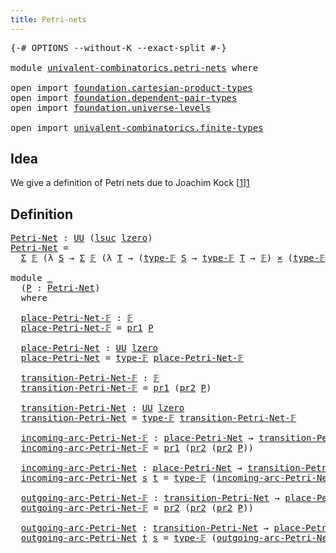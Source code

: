 ```yaml
---
title: Petri-nets
---
```


<pre class="Agda"><a id="36" class="Symbol">{-#</a> <a id="40" class="Keyword">OPTIONS</a> <a id="48" class="Pragma">--without-K</a> <a id="60" class="Pragma">--exact-split</a> <a id="74" class="Symbol">#-}</a>

<a id="79" class="Keyword">module</a> <a id="86" href="univalent-combinatorics.petri-nets.html" class="Module">univalent-combinatorics.petri-nets</a> <a id="121" class="Keyword">where</a>

<a id="128" class="Keyword">open</a> <a id="133" class="Keyword">import</a> <a id="140" href="foundation.cartesian-product-types.html" class="Module">foundation.cartesian-product-types</a>
<a id="175" class="Keyword">open</a> <a id="180" class="Keyword">import</a> <a id="187" href="foundation.dependent-pair-types.html" class="Module">foundation.dependent-pair-types</a>
<a id="219" class="Keyword">open</a> <a id="224" class="Keyword">import</a> <a id="231" href="foundation.universe-levels.html" class="Module">foundation.universe-levels</a>

<a id="259" class="Keyword">open</a> <a id="264" class="Keyword">import</a> <a id="271" href="univalent-combinatorics.finite-types.html" class="Module">univalent-combinatorics.finite-types</a>
</pre>
## Idea

We give a definition of Petri nets due to Joachim Kock [[1]][1]

## Definition

<pre class="Agda"><a id="Petri-Net"></a><a id="410" href="univalent-combinatorics.petri-nets.html#410" class="Function">Petri-Net</a> <a id="420" class="Symbol">:</a> <a id="422" href="foundation-core.universe-levels.html#235" class="Primitive">UU</a> <a id="425" class="Symbol">(</a><a id="426" href="Agda.Primitive.html#780" class="Primitive">lsuc</a> <a id="431" href="Agda.Primitive.html#764" class="Primitive">lzero</a><a id="436" class="Symbol">)</a>
<a id="438" href="univalent-combinatorics.petri-nets.html#410" class="Function">Petri-Net</a> <a id="448" class="Symbol">=</a>
  <a id="452" href="foundation-core.dependent-pair-types.html#515" class="Record">Σ</a> <a id="454" href="univalent-combinatorics.finite-types.html#4878" class="Function">𝔽</a> <a id="456" class="Symbol">(λ</a> <a id="459" href="univalent-combinatorics.petri-nets.html#459" class="Bound">S</a> <a id="461" class="Symbol">→</a> <a id="463" href="foundation-core.dependent-pair-types.html#515" class="Record">Σ</a> <a id="465" href="univalent-combinatorics.finite-types.html#4878" class="Function">𝔽</a> <a id="467" class="Symbol">(λ</a> <a id="470" href="univalent-combinatorics.petri-nets.html#470" class="Bound">T</a> <a id="472" class="Symbol">→</a> <a id="474" class="Symbol">(</a><a id="475" href="univalent-combinatorics.finite-types.html#4917" class="Function">type-𝔽</a> <a id="482" href="univalent-combinatorics.petri-nets.html#459" class="Bound">S</a> <a id="484" class="Symbol">→</a> <a id="486" href="univalent-combinatorics.finite-types.html#4917" class="Function">type-𝔽</a> <a id="493" href="univalent-combinatorics.petri-nets.html#470" class="Bound">T</a> <a id="495" class="Symbol">→</a> <a id="497" href="univalent-combinatorics.finite-types.html#4878" class="Function">𝔽</a><a id="498" class="Symbol">)</a> <a id="500" href="foundation-core.cartesian-product-types.html#590" class="Function Operator">×</a> <a id="502" class="Symbol">(</a><a id="503" href="univalent-combinatorics.finite-types.html#4917" class="Function">type-𝔽</a> <a id="510" href="univalent-combinatorics.petri-nets.html#470" class="Bound">T</a> <a id="512" class="Symbol">→</a> <a id="514" href="univalent-combinatorics.finite-types.html#4917" class="Function">type-𝔽</a> <a id="521" href="univalent-combinatorics.petri-nets.html#459" class="Bound">S</a> <a id="523" class="Symbol">→</a> <a id="525" href="univalent-combinatorics.finite-types.html#4878" class="Function">𝔽</a><a id="526" class="Symbol">)))</a>

<a id="531" class="Keyword">module</a> <a id="538" href="univalent-combinatorics.petri-nets.html#538" class="Module">_</a>
  <a id="542" class="Symbol">(</a><a id="543" href="univalent-combinatorics.petri-nets.html#543" class="Bound">P</a> <a id="545" class="Symbol">:</a> <a id="547" href="univalent-combinatorics.petri-nets.html#410" class="Function">Petri-Net</a><a id="556" class="Symbol">)</a>
  <a id="560" class="Keyword">where</a>

  <a id="569" href="univalent-combinatorics.petri-nets.html#569" class="Function">place-Petri-Net-𝔽</a> <a id="587" class="Symbol">:</a> <a id="589" href="univalent-combinatorics.finite-types.html#4878" class="Function">𝔽</a>
  <a id="593" href="univalent-combinatorics.petri-nets.html#569" class="Function">place-Petri-Net-𝔽</a> <a id="611" class="Symbol">=</a> <a id="613" href="foundation-core.dependent-pair-types.html#605" class="Field">pr1</a> <a id="617" href="univalent-combinatorics.petri-nets.html#543" class="Bound">P</a>

  <a id="622" href="univalent-combinatorics.petri-nets.html#622" class="Function">place-Petri-Net</a> <a id="638" class="Symbol">:</a> <a id="640" href="foundation-core.universe-levels.html#235" class="Primitive">UU</a> <a id="643" href="Agda.Primitive.html#764" class="Primitive">lzero</a>
  <a id="651" href="univalent-combinatorics.petri-nets.html#622" class="Function">place-Petri-Net</a> <a id="667" class="Symbol">=</a> <a id="669" href="univalent-combinatorics.finite-types.html#4917" class="Function">type-𝔽</a> <a id="676" href="univalent-combinatorics.petri-nets.html#569" class="Function">place-Petri-Net-𝔽</a>

  <a id="697" href="univalent-combinatorics.petri-nets.html#697" class="Function">transition-Petri-Net-𝔽</a> <a id="720" class="Symbol">:</a> <a id="722" href="univalent-combinatorics.finite-types.html#4878" class="Function">𝔽</a>
  <a id="726" href="univalent-combinatorics.petri-nets.html#697" class="Function">transition-Petri-Net-𝔽</a> <a id="749" class="Symbol">=</a> <a id="751" href="foundation-core.dependent-pair-types.html#605" class="Field">pr1</a> <a id="755" class="Symbol">(</a><a id="756" href="foundation-core.dependent-pair-types.html#617" class="Field">pr2</a> <a id="760" href="univalent-combinatorics.petri-nets.html#543" class="Bound">P</a><a id="761" class="Symbol">)</a>

  <a id="766" href="univalent-combinatorics.petri-nets.html#766" class="Function">transition-Petri-Net</a> <a id="787" class="Symbol">:</a> <a id="789" href="foundation-core.universe-levels.html#235" class="Primitive">UU</a> <a id="792" href="Agda.Primitive.html#764" class="Primitive">lzero</a>
  <a id="800" href="univalent-combinatorics.petri-nets.html#766" class="Function">transition-Petri-Net</a> <a id="821" class="Symbol">=</a> <a id="823" href="univalent-combinatorics.finite-types.html#4917" class="Function">type-𝔽</a> <a id="830" href="univalent-combinatorics.petri-nets.html#697" class="Function">transition-Petri-Net-𝔽</a>

  <a id="856" href="univalent-combinatorics.petri-nets.html#856" class="Function">incoming-arc-Petri-Net-𝔽</a> <a id="881" class="Symbol">:</a> <a id="883" href="univalent-combinatorics.petri-nets.html#622" class="Function">place-Petri-Net</a> <a id="899" class="Symbol">→</a> <a id="901" href="univalent-combinatorics.petri-nets.html#766" class="Function">transition-Petri-Net</a> <a id="922" class="Symbol">→</a> <a id="924" href="univalent-combinatorics.finite-types.html#4878" class="Function">𝔽</a>
  <a id="928" href="univalent-combinatorics.petri-nets.html#856" class="Function">incoming-arc-Petri-Net-𝔽</a> <a id="953" class="Symbol">=</a> <a id="955" href="foundation-core.dependent-pair-types.html#605" class="Field">pr1</a> <a id="959" class="Symbol">(</a><a id="960" href="foundation-core.dependent-pair-types.html#617" class="Field">pr2</a> <a id="964" class="Symbol">(</a><a id="965" href="foundation-core.dependent-pair-types.html#617" class="Field">pr2</a> <a id="969" href="univalent-combinatorics.petri-nets.html#543" class="Bound">P</a><a id="970" class="Symbol">))</a>

  <a id="976" href="univalent-combinatorics.petri-nets.html#976" class="Function">incoming-arc-Petri-Net</a> <a id="999" class="Symbol">:</a> <a id="1001" href="univalent-combinatorics.petri-nets.html#622" class="Function">place-Petri-Net</a> <a id="1017" class="Symbol">→</a> <a id="1019" href="univalent-combinatorics.petri-nets.html#766" class="Function">transition-Petri-Net</a> <a id="1040" class="Symbol">→</a> <a id="1042" href="foundation-core.universe-levels.html#235" class="Primitive">UU</a> <a id="1045" href="Agda.Primitive.html#764" class="Primitive">lzero</a>
  <a id="1053" href="univalent-combinatorics.petri-nets.html#976" class="Function">incoming-arc-Petri-Net</a> <a id="1076" href="univalent-combinatorics.petri-nets.html#1076" class="Bound">s</a> <a id="1078" href="univalent-combinatorics.petri-nets.html#1078" class="Bound">t</a> <a id="1080" class="Symbol">=</a> <a id="1082" href="univalent-combinatorics.finite-types.html#4917" class="Function">type-𝔽</a> <a id="1089" class="Symbol">(</a><a id="1090" href="univalent-combinatorics.petri-nets.html#856" class="Function">incoming-arc-Petri-Net-𝔽</a> <a id="1115" href="univalent-combinatorics.petri-nets.html#1076" class="Bound">s</a> <a id="1117" href="univalent-combinatorics.petri-nets.html#1078" class="Bound">t</a><a id="1118" class="Symbol">)</a>

  <a id="1123" href="univalent-combinatorics.petri-nets.html#1123" class="Function">outgoing-arc-Petri-Net-𝔽</a> <a id="1148" class="Symbol">:</a> <a id="1150" href="univalent-combinatorics.petri-nets.html#766" class="Function">transition-Petri-Net</a> <a id="1171" class="Symbol">→</a> <a id="1173" href="univalent-combinatorics.petri-nets.html#622" class="Function">place-Petri-Net</a> <a id="1189" class="Symbol">→</a> <a id="1191" href="univalent-combinatorics.finite-types.html#4878" class="Function">𝔽</a>
  <a id="1195" href="univalent-combinatorics.petri-nets.html#1123" class="Function">outgoing-arc-Petri-Net-𝔽</a> <a id="1220" class="Symbol">=</a> <a id="1222" href="foundation-core.dependent-pair-types.html#617" class="Field">pr2</a> <a id="1226" class="Symbol">(</a><a id="1227" href="foundation-core.dependent-pair-types.html#617" class="Field">pr2</a> <a id="1231" class="Symbol">(</a><a id="1232" href="foundation-core.dependent-pair-types.html#617" class="Field">pr2</a> <a id="1236" href="univalent-combinatorics.petri-nets.html#543" class="Bound">P</a><a id="1237" class="Symbol">))</a>

  <a id="1243" href="univalent-combinatorics.petri-nets.html#1243" class="Function">outgoing-arc-Petri-Net</a> <a id="1266" class="Symbol">:</a> <a id="1268" href="univalent-combinatorics.petri-nets.html#766" class="Function">transition-Petri-Net</a> <a id="1289" class="Symbol">→</a> <a id="1291" href="univalent-combinatorics.petri-nets.html#622" class="Function">place-Petri-Net</a> <a id="1307" class="Symbol">→</a> <a id="1309" href="foundation-core.universe-levels.html#235" class="Primitive">UU</a> <a id="1312" href="Agda.Primitive.html#764" class="Primitive">lzero</a>
  <a id="1320" href="univalent-combinatorics.petri-nets.html#1243" class="Function">outgoing-arc-Petri-Net</a> <a id="1343" href="univalent-combinatorics.petri-nets.html#1343" class="Bound">t</a> <a id="1345" href="univalent-combinatorics.petri-nets.html#1345" class="Bound">s</a> <a id="1347" class="Symbol">=</a> <a id="1349" href="univalent-combinatorics.finite-types.html#4917" class="Function">type-𝔽</a> <a id="1356" class="Symbol">(</a><a id="1357" href="univalent-combinatorics.petri-nets.html#1123" class="Function">outgoing-arc-Petri-Net-𝔽</a> <a id="1382" href="univalent-combinatorics.petri-nets.html#1343" class="Bound">t</a> <a id="1384" href="univalent-combinatorics.petri-nets.html#1345" class="Bound">s</a><a id="1385" class="Symbol">)</a>
</pre>
[1]: <https://arxiv.org/abs/2005.05108>
